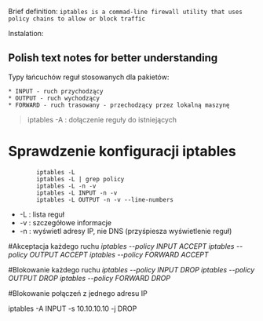 Brief definition:
    `iptables is a commad-line firewall utility that uses policy chains to allow or block traffic`

Instalation:
    <sudo apt-get install iptables>


Polish text notes for better understanding
------------------------------------------

Typy łańcuchów reguł stosowanych dla pakietów:

    * INPUT - ruch przychodzący
    * OUTPUT - ruch wychodzący
    * FORWARD - ruch trasowany - przechodzący przez lokalną maszynę

> iptables -A : dołączenie reguły do istniejących

# Sprawdzenie konfiguracji iptables
            iptables -L
            iptables -L | grep policy
            iptables -L -n -v
            iptables -L INPUT -n -v
            iptables -L OUTPUT -n -v --line-numbers

* -L : lista reguł
* -v : szczegółowe informacje
* -n : wyświetl adresy IP, nie DNS (przyśpiesza wyświetlenie reguł)

#Akceptacja każdego ruchu
_iptables --policy INPUT ACCEPT_
_iptables --policy OUTPUT ACCEPT_
_iptables --policy FORWARD ACCEPT_

#Blokowanie każdego ruchu
_iptables --policy INPUT DROP_
_iptables --policy OUTPUT DROP_
_iptables --policy FORWARD DROP_


#Blokowanie połączeń z jednego adresu IP

iptables -A INPUT -s 10.10.10.10 -j DROP            

